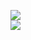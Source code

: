 [![](https://img.shields.io/badge/Made%20With-Github%20Spray-lightgrey.svg?style=for-the-badge&logo=github)](https://github.com/Annihil/github-spray#11504)  
[![](https://i.imgur.com/2DrTn0Z.gif)](https://github.com/Annihil/github-spray)